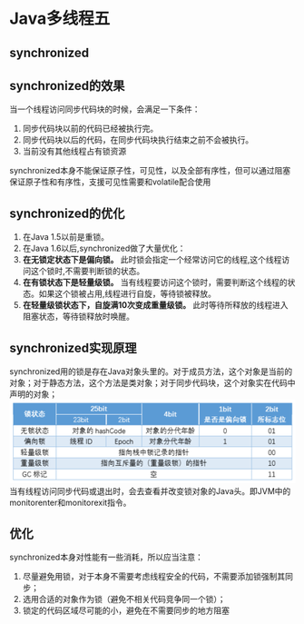 # Java多线程五
## synchronized
## synchronized的效果
当一个线程访问同步代码块的时候，会满足一下条件：
  1. 同步代码块以前的代码已经被执行完。
  2. 同步代码块以后的代码，在同步代码块执行结束之前不会被执行。
  3. 当前没有其他线程占有锁资源  

synchronized本身不能保证原子性，可见性，以及全部有序性，但可以通过阻塞保证原子性和有序性，支援可见性需要和volatile配合使用
## synchronized的优化
1. 在Java 1.5以前是重锁。
2. 在Java 1.6以后,synchronized做了大量优化：
  1. **在无锁定状态下是偏向锁。** 此时锁会指定一个经常访问它的线程,这个线程访问这个锁时,不需要判断锁的状态。
  2. **在有锁状态下是轻量级锁。** 当有线程要访问这个锁时，需要判断这个线程的状态。如果这个锁被占用,线程进行自旋，等待锁被释放。
  3. **在轻量级锁状态下，自旋满10次变成重量级锁。** 此时等待所释放的线程进入阻塞状态，等待锁释放时唤醒。

## synchronized实现原理
synchronized用的锁是存在Java对象头里的。对于成员方法，这个对象是当前的对象；对于静态方法，这个方法是类对象；对于同步代码块，这个对象实在代码中声明的对象；
![Java对象头](res/mutithread_02.png)
当有线程访问同步代码或退出时，会去查看并改变锁对象的Java头。即JVM中的monitorenter和monitorexit指令。

## 优化
synchronized本身对性能有一些消耗，所以应当注意：
  1. 尽量避免用锁，对于本身不需要考虑线程安全的代码，不需要添加锁强制其同步；
  2. 选用合适的对象作为锁（避免不相关代码竞争同一个锁）；
  3. 锁定的代码区域尽可能的小，避免在不需要同步的地方阻塞
